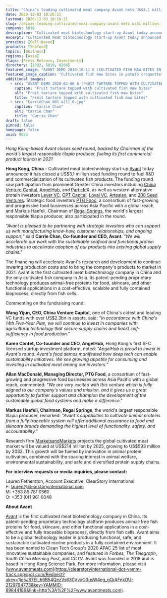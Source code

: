 ```yaml
---
title: "China’s leading cultivated meat company Avant nets US$3.1 million in funding to commercialize cultivated fish"
date: 2020-12-03 10:26:21
lastmod: 2020-12-03 10:26:21
slug: /chinas-leading-cultivated-meat-company-avant-nets-us31-million-funding-commercialize
company: 5810
description: "Cultivated meat biotechnology start-up Avant today announced it has closed a US$3.1 million seed funding round to fuel R&D and commercialization of its cultivated fish products. The funding round saw participation from prominent Greater China investors including China Venture Capital, AngelHub, and ParticleX, as well as western alternative protein investors Lever VC, CPT Capital, Loyal VC, Artesian, and 208 Seed Ventures. Strategic food investors PTG Food, a consortium of fast-growing and progressive food businesses across Asia Pacific with a global reach, and Markus Haefeli, Chairman of Regal Springs, the world’s largest responsible tilapia producer, also participated in the round."
excerpt: "Cultivated meat biotechnology start-up Avant today announced it has closed a US$3.1 million seed funding round to fuel R&D and commercialization of its cultivated fish products. The funding round saw participation from prominent Greater China investors including China Venture Capital, AngelHub, and ParticleX, as well as western alternative protein investors Lever VC, CPT Capital, Loyal VC, Artesian, and 208 Seed Ventures. Strategic food investors PTG Food, a consortium of fast-growing and progressive food businesses across Asia Pacific with a global reach, and Markus Haefeli, Chairman of Regal Springs, the world’s largest responsible tilapia producer, also participated in the round."
proteins: [Cell-Based]
products: [Seafood]
topics: [Business]
regions: [Asia]
flags: [Press Release, Investments]
directory: [1332, 5810, 6280]
featured_image: "AVANT DEMO 2010-10-11 B (CULTIVATED FISH MAW BITES IN POTATO CROQUETTE) a.jpg"
featured_image_caption: "Cultivated fish maw bites in potato croquette"
additional_images:
  - src: "AVANT DEMO 2020-03-06 A (FRUIT TARTARE TOPPED WITH CULTIVATED FISH MAW BITES) a.jpg"
    caption: "Fruit tartare topped with cultivated fish maw bites"
    alt: "Fruit tartare topped with cultivated fish maw bites"
    title: "Fruit tartare topped with cultivated fish maw bites"
  - src: "CarrieChan_001 a[1]_0.jpg"
    caption: "Carrie Chan"
    alt: "Carrie Chan"
    title: "Carrie Chan"
draft: false
pinned: false
homepage: false
uuid: 8054
---
```

*Hong Kong-based Avant closes seed round, backed by Chairman of* *the
world's largest responsible tilapia producer, fueling its first
commercial product launch in 2021*

**Hong Kong, China** - Cultivated meat biotechnology start-up
[Avant](https://clearstoryinternational-dot-yamm-track.appspot.com/Redirect?ukey=1jc5J67ElLh6B54QezVs630VvxO3usW4eg_gQrAFnkOU-2129794773&key=YAMMID-89844189&link=https%3A%2F%2Fwww.avantmeats.com%2F)
today announced it has closed a US\$3.1 million seed funding round to
fuel R&D and commercialization of its cultivated fish products. The
funding round saw participation from prominent Greater China investors
including [China Venture
Capital](https://clearstoryinternational-dot-yamm-track.appspot.com/Redirect?ukey=1jc5J67ElLh6B54QezVs630VvxO3usW4eg_gQrAFnkOU-2129794773&key=YAMMID-89844189&link=http%3A%2F%2Fwww.c-vc.com.cn%2F),
[AngelHub](https://clearstoryinternational-dot-yamm-track.appspot.com/Redirect?ukey=1jc5J67ElLh6B54QezVs630VvxO3usW4eg_gQrAFnkOU-2129794773&key=YAMMID-89844189&link=https%3A%2F%2Fangelhub.io%2F),
and
[ParticleX](https://clearstoryinternational-dot-yamm-track.appspot.com/Redirect?ukey=1jc5J67ElLh6B54QezVs630VvxO3usW4eg_gQrAFnkOU-2129794773&key=YAMMID-89844189&link=https%3A%2F%2Fparticlex.com%2F),
as well as western alternative protein investors [Lever
VC](https://clearstoryinternational-dot-yamm-track.appspot.com/Redirect?ukey=1jc5J67ElLh6B54QezVs630VvxO3usW4eg_gQrAFnkOU-2129794773&key=YAMMID-89844189&link=http%3A%2F%2Fwww.levervc.com),
[CPT
Capital](https://clearstoryinternational-dot-yamm-track.appspot.com/Redirect?ukey=1jc5J67ElLh6B54QezVs630VvxO3usW4eg_gQrAFnkOU-2129794773&key=YAMMID-89844189&link=https%3A%2F%2Fcptcap.com%2F),
[Loyal
VC](https://clearstoryinternational-dot-yamm-track.appspot.com/Redirect?ukey=1jc5J67ElLh6B54QezVs630VvxO3usW4eg_gQrAFnkOU-2129794773&key=YAMMID-89844189&link=https%3A%2F%2Floyal.vc%2F),
[Artesian](https://clearstoryinternational-dot-yamm-track.appspot.com/Redirect?ukey=1jc5J67ElLh6B54QezVs630VvxO3usW4eg_gQrAFnkOU-2129794773&key=YAMMID-89844189&link=https%3A%2F%2Fwww.artesianinvest.com%2F),
and [208 Seed
Ventures](https://clearstoryinternational-dot-yamm-track.appspot.com/Redirect?ukey=1jc5J67ElLh6B54QezVs630VvxO3usW4eg_gQrAFnkOU-2129794773&key=YAMMID-89844189&link=http%3A%2F%2F208seedventures.com).
Strategic food investors [PTG
Food](https://clearstoryinternational-dot-yamm-track.appspot.com/Redirect?ukey=1jc5J67ElLh6B54QezVs630VvxO3usW4eg_gQrAFnkOU-2129794773&key=YAMMID-89844189&link=http%3A%2F%2Fptgfood.com%2Four-companies%2F),
a consortium of fast-growing and progressive food businesses across Asia
Pacific with a global reach, and Markus Haefeli, Chairman of [Regal
Springs](https://clearstoryinternational-dot-yamm-track.appspot.com/Redirect?ukey=1jc5J67ElLh6B54QezVs630VvxO3usW4eg_gQrAFnkOU-2129794773&key=YAMMID-89844189&link=https%3A%2F%2Fwww.regalsprings.com%2F),
the world's largest responsible tilapia producer, also participated in
the round.

*"Avant is pleased to be partnering with strategic investors who can
support us with manufacturing know-how, customer relationships, and
ongoing support," s*aid **Carrie Chan, Co-founder and CEO, Avant**. *"We
will accelerate our work with the sustainable seafood and functional
protein industries to accelerate adoption of our products into existing
global supply chains."*

The financing will accelerate Avant's research and development to
continue lowering production costs and to bring the company's products
to market in 2021. Avant is the first cultivated meat biotechnology
company in China and the only cultivated fish company in Asia. Its
patent-pending proprietary technology produces animal-free proteins for
food, skincare, and other functional applications in a cost-effective,
scalable and fully contained bioprocess, directly from fish cells.

Commenting on the fundraising round:

**Wang Yijun, CEO, China Venture Capital,** one of China's oldest and
leading VC funds with over US\$2.3bn in assets, said: *"In accordance
with China's 14th Five-Year Plan, we will continue to invest in
companies with agricultural technology that secure supply chains and
boost self-sufficiency in food production."*

**Karen Contet, Co-founder and CEO, AngelHub,** Hong Kong's first SFC
licensed startup investment platform, noted: *"AngelHub is proud to
invest in Avant's round. Avant's food demos manifested how deep tech can
enable sustainability initiatives. We see growing appetite for consuming
and investing in cultivated meat among our investors."*

**Allan MacDonald, Managing Director, PTG Food**, a consortium of
fast-growing and progressive food businesses across Asia Pacific with a
global reach, commented: *"We are very excited with this venture which
is fully aligned to our company's values and mission, and it gives us a
great opportunity to further support and champion the development of the
sustainable global food systems and make a difference."*

**Markus Haefeli, Chairman, Regal Springs**, the world's largest
responsible tilapia producer, remarked: *"Avant's capabilities to
cultivate animal proteins from a fully traceable system will offer
additional assurance to food and skincare brands demanding the highest
level of functionality, safety, and accountability."*

Research firm
[MarketsandMarkets](https://clearstoryinternational-dot-yamm-track.appspot.com/Redirect?ukey=1jc5J67ElLh6B54QezVs630VvxO3usW4eg_gQrAFnkOU-2129794773&key=YAMMID-89844189&link=https%3A%2F%2Fwww.marketsandmarkets.com%2FMarket-Reports%2Fcultured-meat-market-204524444.html)
projects the global cultivated meat market will be valued at US\$214
million by 2025, growing to US\$593 million by 2032. This growth will be
fueled by innovation in animal protein cultivation, combined with the
soaring interest in animal welfare, environmental sustainability, and
safe and diversified protein supply chains.

**For interview requests or media inquiries, please contact:**

Lauren Fetherston, Account Executive, ClearStory International\
E: <lauren@clearstoryinternational.com>\
M: +353 85 781 0560\
O: +353 (0)1 961 0048

**About Avant**

[Avant](https://clearstoryinternational-dot-yamm-track.appspot.com/Redirect?ukey=1jc5J67ElLh6B54QezVs630VvxO3usW4eg_gQrAFnkOU-2129794773&key=YAMMID-89844189&link=http%3A%2F%2Fwww.avantmeats.com)
is the first cultivated meat biotechnology company in China. Its
patent-pending proprietary technology platform produces animal-free fish
proteins for food, skincare, and other functional applications in a
cost-effective and fully traceable bioprocess, directly from fish cells.
Avant aims to be a global technology leader in producing functional,
safe, and sustainable cultivated marine products in a fully contained
environment. It has been named to Clean Tech Group's 2020 APAC 25 list
of most innovative sustainable companies, and featured in *Forbes*, *The
Telegraph*, *South China Morning Post*, and *CCTV*. Avant was founded in
2018 and is based in Hong Kong Science Park. For more information,
please visit
[www.avantmeats.com](https://clearstoryinternational-dot-yamm-track.appspot.com/Redirect?ukey=1jc5J67ElLh6B54QezVs630VvxO3usW4eg_gQrAFnkOU-2129794773&key=YAMMID-89844189&link=http%3A%2F%2Fwww.avantmeats.com).
